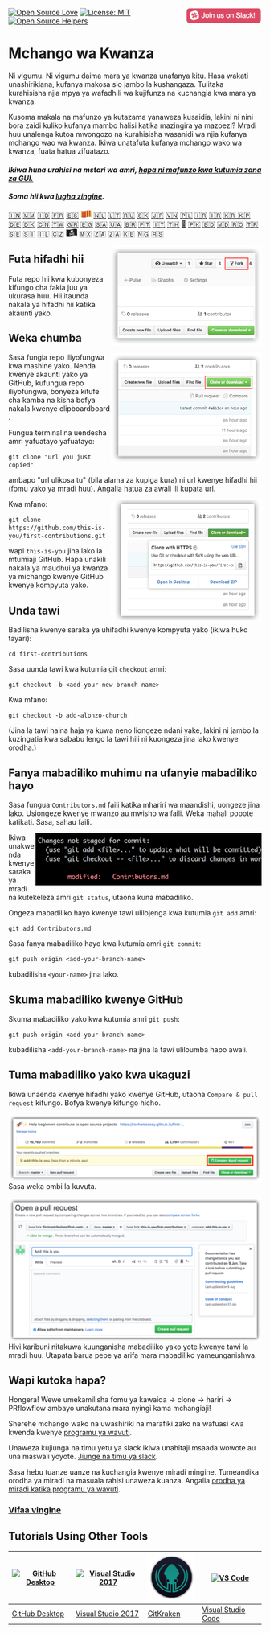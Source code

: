 [![Open Source Love](https://badges.frapsoft.com/os/v1/open-source.svg?v=103)](https://github.com/ellerbrock/open-source-badges/)
[<img align="right" width="150" src="../assets/join-slack-team.png">](https://join.slack.com/t/firstcontributors/shared_invite/enQtNjkxNzQwNzA2MTMwLTVhMWJjNjg2ODRlNWZhNjIzYjgwNDIyZWYwZjhjYTQ4OTBjMWM0MmFhZDUxNzBiYzczMGNiYzcxNjkzZDZlMDM)
[![License: MIT](https://img.shields.io/badge/License-MIT-green.svg)](https://opensource.org/licenses/MIT)
[![Open Source Helpers](https://www.codetriage.com/roshanjossey/first-contributions/badges/users.svg)](https://www.codetriage.com/roshanjossey/first-contributions)



# Mchango wa Kwanza


Ni vigumu. Ni vigumu daima mara ya kwanza unafanya kitu. Hasa wakati unashirikiana, kufanya makosa sio jambo la kushangaza. Tulitaka kurahisisha njia mpya ya wafadhili wa kujifunza na kuchangia kwa mara ya kwanza.

Kusoma makala na mafunzo ya kutazama yanaweza kusaidia, lakini ni nini bora zaidi kuliko kufanya mambo halisi katika mazingira ya mazoezi? Mradi huu unalenga kutoa mwongozo na kurahisisha wasanidi wa njia kufanya mchango wao wa kwanza. Ikiwa unatafuta kufanya mchango wako wa kwanza, fuata hatua zifuatazo.

#### *Ikiwa huna urahisi na mstari wa amri, [hapa ni mafunzo kwa kutumia zana za GUI.]( #tutorials-using-other-tools )*

#### *Soma hii kwa [lugha zingine](translations/Translations.md).*

[🇮🇳](translations/README.hi.md)
[🇲🇲](translations/README.mm_unicode.md)
[🇮🇩](translations/README.id.md)
[🇫🇷](translations/README.fr.md)
[🇪🇸](translations/README.es.md)
[<img src="../assets/catalan1.png" width="22">](translations/README.ca.md)
[🇳🇱](translations/README.nl.md)
[🇱🇹](translations/README.lt.md)
[🇷🇺](translations/README.ru.md)
[:slovakia:](translations/README.slk.md)
[🇯🇵](translations/README.ja.md)
[🇻🇳](translations/README.vn.md)
[🇵🇱](translations/README.pl.md)
[🇮🇷](translations/README.fa.md)
[🇮🇷](translations/README.fa.en.md)
[🇰🇷 🇰🇵](translations/README.ko.md)
[🇩🇪](translations/README.de.md)
[🇩🇰](translations/README.da.md)
[🇨🇳](translations/README.chs.md)
[🇹🇼](translations/README.cht.md)
[🇬🇷](translations/README.gr.md)
[🇪🇬](translations/README.eg.md)
[🇸🇦](translations/README.ar.md)
[🇺🇦](translations/README.ua.md)
[🇧🇷](translations/README.pt_br.md)
[🇵🇹](translations/README.pt-pt.md)
[🇮🇹](translations/README.it.md)
[🇹🇭](translations/README.th.md)
[🏴](translations/README.gl.md)
[🇵🇰](translations/README.ur.md)
[:bangladesh:](translations/README.bn.md)
[🇲🇩 🇷🇴](translations/README.ro.md)
[🇹🇷](translations/README.tr.md)
[🇸🇪](translations/README.se.md)
[:slovenia:](translations/README.sl.md)
[🇮🇱](translations/README.hb.md)
[🇨🇿](translations/README.cs.md)
[<img src="../assets/pirate.png" width="22">](translations/README.en-pirate.md)
[🇲🇽](translations/README.mx.md)
[🇿🇦](translations/README.zul.md)
[🇿🇦](translations/README.afk.md)
[🇰🇪](translations/README.kws.md)
[🇳🇬](translations/README.igb.md)
[🇷🇸](translations/README.sr.md)




<img align="right" width="300" src="../assets/fork.png" alt="fork this repository" />


## Futa hifadhi hii

Futa repo hii kwa kubonyeza kifungo cha fakia juu ya ukurasa huu. Hii itaunda nakala ya hifadhi hii katika akaunti yako.

## Weka chumba

<img align="right" width="300" src="../assets/clone.png" alt="clone this repository" />

Sasa fungia repo iliyofungwa kwa mashine yako. Nenda kwenye akaunti yako ya GitHub, kufungua repo iliyofungwa, bonyeza kitufe cha kamba na kisha bofya nakala kwenye clipboardboard .


Fungua terminal na uendesha amri yafuatayo yafuatayo:

```
git clone "url you just copied"
```

ambapo "url ulikosa tu" (bila alama za kupiga kura) ni url kwenye hifadhi hii (fomu yako ya mradi huu). Angalia hatua za awali ili kupata url.

<img align="right" width="300" src="../assets/copy-to-clipboard.png" alt="copy URL to clipboard" />

Kwa mfano:

```
git clone https://github.com/this-is-you/first-contributions.git
```

wapi `this-is-you` jina lako la mtumiaji GitHub. Hapa unakili nakala ya maudhui ya kwanza ya michango kwenye GitHub kwenye kompyuta yako.

## Unda tawi

Badilisha kwenye saraka ya uhifadhi kwenye kompyuta yako (ikiwa huko tayari):

```
cd first-contributions
```

Sasa uunda tawi kwa kutumia git `checkout` amri:


```
git checkout -b <add-your-new-branch-name>
```

Kwa mfano:

```
git checkout -b add-alonzo-church
```

(Jina la tawi haina haja ya kuwa neno liongeze ndani yake, lakini ni jambo la kuzingatia kwa sababu lengo la tawi hili ni kuongeza jina lako kwenye orodha.)

## Fanya mabadiliko muhimu na ufanyie mabadiliko hayo

Sasa fungua `Contributors.md` faili katika mhariri wa maandishi, uongeze jina lako. Usiongeze kwenye mwanzo au mwisho wa faili. Weka mahali popote katikati. Sasa, sahau faili.

<img align="right" width="450" src="../assets/git-status.png" alt="git status" />

Ikiwa unakwenda kwenye saraka ya mradi na kutekeleza amri `git status`, utaona kuna mabadiliko.


Ongeza mabadiliko hayo kwenye tawi ulilojenga kwa kutumia `git add` amri:

```
git add Contributors.md
```

Sasa fanya mabadiliko hayo kwa kutumia amri `git commit`:

```
git push origin <add-your-branch-name>
```

kubadilisha `<your-name>` jina lako.

## Skuma mabadiliko kwenye GitHub

Skuma mabadiliko yako kwa kutumia amri `git push`:

```
git push origin <add-your-branch-name>
```

kubadilisha `<add-your-branch-name>` na jina la tawi uliloumba hapo awali.

## Tuma mabadiliko yako kwa ukaguzi

Ikiwa unaenda kwenye hifadhi yako kwenye GitHub, utaona `Compare & pull request` kifungo. Bofya kwenye kifungo hicho.

<img style="float: right;" src="../assets/compare-and-pull.png" alt="create a pull request" />

Sasa weka ombi la kuvuta.

<img style="float: right;" src="../assets/submit-pull-request.png" alt="submit pull request" />

Hivi karibuni nitakuwa kuunganisha mabadiliko yako yote kwenye tawi la mradi huu. Utapata barua pepe ya arifa mara mabadiliko yameunganishwa.

## Wapi kutoka hapa?

Hongera! Wewe umekamilisha fomu ya kawaida -> clone -> hariri -> PRflowflow ambayo unakutana mara nyingi kama mchangiaji!

Sherehe mchango wako na uwashiriki na marafiki zako na wafuasi kwa kwenda kwenye [programu ya wavuti](https://roshanjossey.github.io/first-contributions/#social-share).

Unaweza kujiunga na timu yetu ya slack ikiwa unahitaji msaada wowote au una maswali yoyote. [Jiunge na timu ya slack](https://join.slack.com/t/firstcontributors/shared_invite/enQtMzE1MTYwNzI3ODQ0LTZiMDA2OGI2NTYyNjM1MTFiNTc4YTRhZTg4OWZjMzA0ZWZmY2UxYzVkMzI1ZmVmOWI4ODdkZWQwNTM2NDVmNjY).

Sasa hebu tuanze uanze na kuchangia kwenye miradi mingine. Tumeandika orodha ya miradi na masuala rahisi unaweza kuanza. Angalia [orodha ya miradi katika programu ya wavuti](https://roshanjossey.github.io/first-contributions/#project-list).

### [Vifaa vingine](additional-material/git_workflow_scenarios/additional-material.md)

## Tutorials Using Other Tools

|<a href="github-desktop-tutorial.md"><img alt="GitHub Desktop" src="https://desktop.github.com/images/desktop-icon.svg" width="100"></a>|<a href="github-windows-vs2017-tutorial.md"><img alt="Visual Studio 2017" src="https://www.visualstudio.com/wp-content/uploads/2017/11/microsoft-visual-studio.svg" width="100"></a>|<a href="gitkraken-tutorial.md"><img alt="GitKraken" src="../assets/gk-icon.png" width="100"></a>|<a href="github-windows-vs-code-tutorial.md"><img alt="VS Code" src="https://upload.wikimedia.org/wikipedia/commons/2/2d/Visual_Studio_Code_1.18_icon.svg" width=100></a>|
|---|---|---|---|
|[GitHub Desktop](github-desktop-tutorial.md)|[Visual Studio 2017](github-windows-vs2017-tutorial.md)|[GitKraken](gitkraken-tutorial.md)|[Visual Studio Code](github-windows-vs-code-tutorial.md)|
